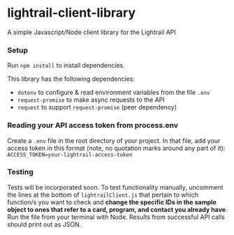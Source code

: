 # lightrail-client-library
A simple Javascript/Node client library for the Lightrail API

### Setup

Run `npm install` to install dependencies.

This library has the following dependencies:
- `dotenv` to configure & read environment variables from the file `.env`
- `request-promise` to make async requests to the API
- `request` to support `request-promise` (peer dependency)

### Reading your API access token from process.env

Create a `.env` file in the root directory of your project. In that file, add your access token in this format (note, no quotation marks around any part of it):
`ACCESS_TOKEN=your-lightrail-access-token`

### Testing

Tests will be incorporated soon. To test functionality manually, uncomment the lines at the bottom of `lightrailClient.js` that pertain to which function/s you want to check and **change the specific IDs in the sample object to ones that refer to a card, program, and contact you already have**. Run the file from your terminal with Node. Results from successful API calls should print out as JSON. 

